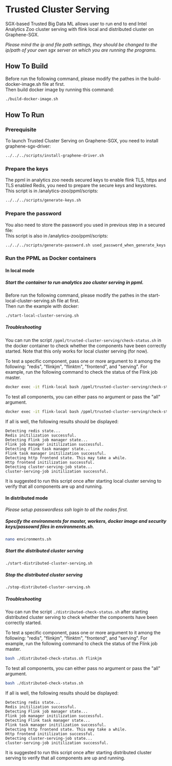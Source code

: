 # Trusted Cluster Serving
SGX-based Trusted Big Data ML allows user to run end to end Intel Analytics Zoo cluster serving with flink local and distributed cluster on Graphene-SGX.

*Please mind the ip and file path settings, they should be changed to the ip/path of your own sgx server on which you are running the programs.*

## How To Build
Before run the following command, please modify the pathes in the build-docker-image.sh file at first. <br>
Then build docker image by running this command: <br>
```bash
./build-docker-image.sh
```

## How To Run
### Prerequisite
To launch Trusted Cluster Serving on Graphene-SGX, you need to install graphene-sgx-driver:
```bash
../../../scripts/install-graphene-driver.sh
```

### Prepare the keys
The ppml in analytics zoo needs secured keys to enable flink TLS, https and TLS enabled Redis, you need to prepare the secure keys and keystores. <br>
This script is in /analytics-zoo/ppml/scripts: <br>
```bash
../../../scripts/generate-keys.sh
```

### Prepare the password
You also need to store the password you used in previous step in a secured file: <br>
This script is also in /analytics-zoo/ppml/scripts: <br>
```bash
../../../scripts/generate-password.sh used_password_when_generate_keys
```

### Run the PPML as Docker containers
#### In local mode
##### Start the container to run analytics zoo cluster serving in ppml.
Before run the following command, please modify the pathes in the start-local-cluster-serving.sh file at first. <br>
Then run the example with docker: <br>
```bash
./start-local-cluster-serving.sh
```
##### Troubleshooting
You can run the script `/ppml/trusted-cluster-serving/check-status.sh` in the docker container to check whether the components have been correctly started. 
Note that this only works for local cluster serving (for now).

To test a specific component, pass one or more argument to it among the following:
"redis", "flinkjm", "flinktm", "frontend", and "serving". For example, run the following command to check the status of the Flink job master.

```bash
docker exec -it flink-local bash /ppml/trusted-cluster-serving/check-status.sh flinkjm
```

To test all components, you can either pass no argument or pass the "all" argument.

```bash
docker exec -it flink-local bash /ppml/trusted-cluster-serving/check-status.sh
```
If all is well, the following results should be displayed:

```
Detecting redis state...
Redis initilization successful.
Detecting Flink job manager state...
Flink job manager initilization successful.
Detecting Flink task manager state...
Flink task manager initilization successful.
Detecting http frontend state. This may take a while.
Http frontend initilization successful.
Detecting cluster-serving-job state...
cluster-serving-job initilization successful.
```

It is suggested to run this script once after starting local cluster serving to verify that all components are up and running.


#### In distributed mode
*Please setup passwordless ssh login to all the nodes first.*
##### Specify the environments for master, workers, docker image and security keys/passowrd files in environments.sh.
```bash
nano environments.sh
```
##### Start the distributed cluster serving
```bash
./start-distributed-cluster-serving.sh
```
##### Stop the distributed cluster serving 
```bash
./stop-distributed-cluster-serving.sh
```
##### Troubleshooting
You can run the script `./distributed-check-status.sh` after starting distributed cluster serving to check whether the components have been correctly started. 

To test a specific component, pass one or more argument to it among the following:
"redis", "flinkjm", "flinktm", "frontend", and "serving". For example, run the following command to check the status of the Flink job master.

```bash
bash ./distributed-check-status.sh flinkjm
```

To test all components, you can either pass no argument or pass the "all" argument.

```bash
bash ./distributed-check-status.sh
```
If all is well, the following results should be displayed:

```
Detecting redis state...
Redis initilization successful.
Detecting Flink job manager state...
Flink job manager initilization successful.
Detecting Flink task manager state...
Flink task manager initilization successful.
Detecting http frontend state. This may take a while.
Http frontend initilization successful.
Detecting cluster-serving-job state...
cluster-serving-job initilization successful.
```

It is suggested to run this script once after starting distributed cluster serving to verify that all components are up and running.
